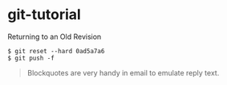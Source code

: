 # git-tutorial
Returning to an Old Revision
```
$ git reset --hard 0ad5a7a6
$ git push -f
```

> Blockquotes are very handy in email to emulate reply text.